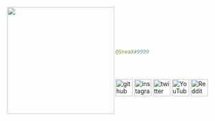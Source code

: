 <img align="left" src="https://cdn.discordapp.com/attachments/935547174421430302/968500776639021056/Gif56.gif" width="250" /> 



```python






@SneaX#9999





```



[<img src='https://cdn.jsdelivr.net/npm/simple-icons@3.0.1/icons/github.svg' alt='github' height='40'>](https://github.com/kl666v)  [<img src='https://cdn.jsdelivr.net/npm/simple-icons@3.0.1/icons/instagram.svg' alt='instagram' height='40'>](https://www.instagram.com/kl666v.here/)  [<img src='https://cdn.jsdelivr.net/npm/simple-icons@3.0.1/icons/twitter.svg' alt='twitter' height='40'>](https://twitter.com/kl666v)  [<img src='https://cdn.jsdelivr.net/npm/simple-icons@3.0.1/icons/youtube.svg' alt='YouTube' height='40'>](https://www.youtube.com/channel/UC5wc4dXvUYo6x33NLxfySug)  [<img src='https://cdn.jsdelivr.net/npm/simple-icons@3.0.1/icons/reddit.svg' alt='Reddit' height='40'>](https://www.reddit.com/user/kl666v)  




